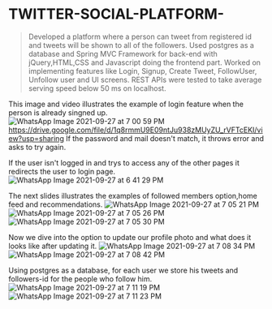 # TWITTER-SOCIAL-PLATFORM-
>Developed a platform where a person can tweet from registered id and tweets will be shown to all of the followers.
>Used postgres as a database and Spring MVC Framework for back-end with jQuery,HTML,CSS and Javascript doing the frontend part.
>Worked on implementing features like Login, Signup, Create Tweet, FollowUser, Unfollow user and UI screens.
>REST APIs were tested to take average serving speed below 50 ms on localhost.

This image and video illustrates the example of login feature when the person is already singned up.
![WhatsApp Image 2021-09-27 at 7 00 59 PM](https://user-images.githubusercontent.com/56080995/134918439-280b28a4-ec7c-4905-a585-565a1121e7fa.jpeg)
https://drive.google.com/file/d/1q8rmmU9E09ntJu938zMUyZU_rVFTcEKI/view?usp=sharing
If the password and mail doesn't match, it throws error and asks to try again.

If the user isn't logged in and trys to access any of the other pages it redirects the user to login page.
![WhatsApp Image 2021-09-27 at 6 41 29 PM](https://user-images.githubusercontent.com/56080995/134916672-d061adac-2ccd-4eae-ad28-d7722b5b695c.jpeg)

The next slides illustrates the examples of followed members option,home feed and recommendations.
![WhatsApp Image 2021-09-27 at 7 05 21 PM](https://user-images.githubusercontent.com/56080995/134919131-2dd83ab1-c224-4010-8c12-f1c848e10977.jpeg)
![WhatsApp Image 2021-09-27 at 7 05 26 PM](https://user-images.githubusercontent.com/56080995/134919177-5fe45e95-add6-44cc-80e9-28ea93c979e2.jpeg)
![WhatsApp Image 2021-09-27 at 7 05 30 PM](https://user-images.githubusercontent.com/56080995/134919250-034c6e54-9ad7-4d4e-a567-4c530475c760.jpeg)

Now we dive into the option to update our profile photo and what does it looks like after updating it.
![WhatsApp Image 2021-09-27 at 7 08 34 PM](https://user-images.githubusercontent.com/56080995/134919689-0cf50489-ef2e-4cfa-bd34-d8cb5ba784f0.jpeg)
![WhatsApp Image 2021-09-27 at 7 08 42 PM](https://user-images.githubusercontent.com/56080995/134919726-8139d1ba-13f6-4135-b0fb-04fbb237cecc.jpeg)

Using postgres as a database, for each user we store his tweets and followers-id for the people who follow him.
![WhatsApp Image 2021-09-27 at 7 11 19 PM](https://user-images.githubusercontent.com/56080995/134920431-1dfb4658-989a-495a-90a7-61bd432ffaaf.jpeg)
![WhatsApp Image 2021-09-27 at 7 11 23 PM](https://user-images.githubusercontent.com/56080995/134920460-79b0e0c5-3cef-4ccf-aa2c-60e28fd92426.jpeg)

